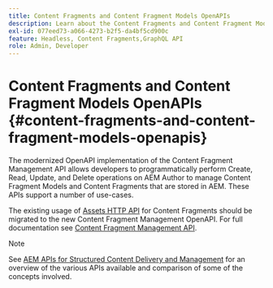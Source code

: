 ```yaml
---
title: Content Fragments and Content Fragment Models OpenAPIs
description: Learn about the Content Fragments and Content Fragment Models OpenAPIs.
exl-id: 077eed73-a066-4273-b2f5-da4bf5cd900c
feature: Headless, Content Fragments,GraphQL API
role: Admin, Developer
---
```

# Content Fragments and Content Fragment Models OpenAPIs {#content-fragments-and-content-fragment-models-openapis}

The modernized OpenAPI implementation of the Content Fragment Management API allows developers to programmatically perform Create, Read, Update, and Delete operations on AEM Author to manage Content Fragment Models and Content Fragments that are stored in AEM. These APIs support a number of use-cases.

The existing usage of [Assets HTTP API](https://experienceleague.adobe.com/en/docs/experience-manager-cloud-service/content/assets/admin/mac-api-assets) for Content Fragments should be migrated to the new Content Fragment Management OpenAPI. For full documentation see [Content Fragment Management API](https://developer.adobe.com/experience-cloud/experience-manager-apis/api/stable/sites/). 

>[!NOTE]
>
>See [AEM APIs for Structured Content Delivery and Management](/help/headless/apis-headless-and-content-fragments.md) for an overview of the various APIs available and comparison of some of the concepts involved.